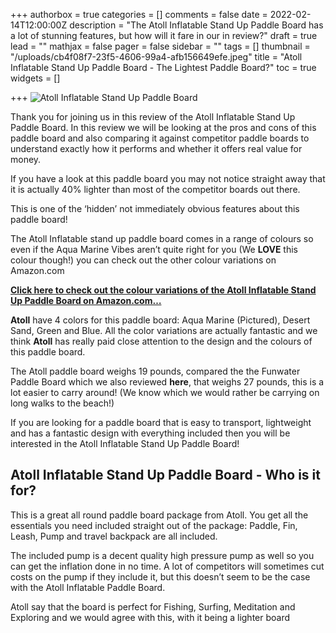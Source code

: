 +++
authorbox = true
categories = []
comments = false
date = 2022-02-14T12:00:00Z
description = "The Atoll Inflatable Stand Up Paddle Board has a lot of stunning features, but how will it fare in our in review?"
draft = true
lead = ""
mathjax = false
pager = false
sidebar = ""
tags = []
thumbnail = "/uploads/cb4f08f7-23f5-4606-99a4-afb156649efe.jpeg"
title = "Atoll Inflatable Stand Up Paddle Board - The Lightest Paddle Board?"
toc = true
widgets = []

+++
![Atoll Inflatable Stand Up Paddle Board](/uploads/6dde4d2c-3313-4cdf-b5d9-fff348f63b88.jpeg "Atoll Inflatable Stand Up Paddle Board")

Thank you for joining us in this review of the Atoll Inflatable Stand Up Paddle Board. In this review we will be looking at the pros and cons of this paddle board and also comparing it against competitor paddle boards to understand exactly how it performs and whether it offers real value for money.

If you have a look at this paddle board you may not notice straight away that it is actually 40% lighter than most of the competitor boards out there.  

This is one of the ‘hidden’ not immediately obvious features about this paddle board!

The Atoll Inflatable stand up paddle board comes in a range of colours so even if the Aqua Marine Vibes aren’t quite right for you (We **LOVE** this colour though!) you can check out the other colour variations on Amazon.com

[**Click here to check out the colour variations of the Atoll Inflatable Stand Up Paddle Board on Amazon.com…**](#)

**Atoll** have 4 colors for this paddle board: Aqua Marine (Pictured), Desert Sand, Green and Blue.  All the color variations are actually fantastic and we think **Atoll** has really paid close attention to the design and the colours of this paddle board.

The Atoll paddle board weighs 19 pounds, compared the the Funwater Paddle Board which we also reviewed **here**, that weighs 27 pounds, this is a lot easier to carry around!  (We know which we would rather be carrying on long walks to the beach!)

If you are looking for a paddle board that is easy to transport, lightweight and has a fantastic design with everything included then you will be interested in the Atoll Inflatable Stand Up Paddle Board!

## Atoll Inflatable Stand Up Paddle Board - Who is it for?

This is a great all round paddle board package from Atoll.  You get all the essentials you need included straight out of the package: Paddle, Fin, Leash, Pump and travel backpack are all included.  

The included pump is a decent quality high pressure pump as well so you can get the inflation done in no time.  A lot of competitors will sometimes cut costs on the pump if they include it, but this doesn’t seem to be the case with the Atoll Inflatable Paddle Board.

Atoll say that the board is perfect for Fishing, Surfing, Meditation and Exploring and we would agree with this, with it being a lighter board 
